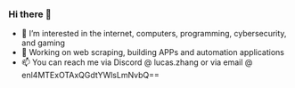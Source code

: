 
### Hi there 👋

- 👀 I’m interested in the internet, computers, programming, cybersecurity, and gaming
- 💬 Working on web scraping, building APPs and automation applications
- 📫 You can reach me via Discord @ lucas.zhang or via email @ enl4MTExOTAxQGdtYWlsLmNvbQ==

